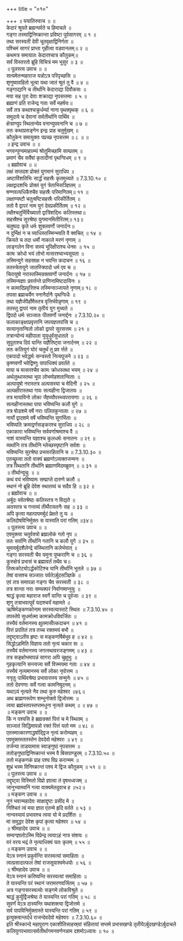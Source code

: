 +++
title = "०१०"

+++
॥ ययातिरुवाच ॥ ॥  
केदारं श्रूयते ब्रह्मन्पर्वते च हिमाचले ॥  
गङ्गा तस्माद्विनिष्क्रान्ता प्रविष्टा पूर्वसागरम् ॥ १ ॥  
तथा सरस्वती देवी चूतवृक्षाद्विनिर्गता ॥  
पश्चिमं सागरं प्राप्ता गृहीत्वा वडवानलम्॥ २ ॥  
कथमत्र समायातः केदारश्चात्र कौतुकम्॥  
सर्वं विस्तरतो ब्रूहि विचित्रं मम भूसुर ॥ ३ ॥  
॥ पुलस्त्य उवाच ॥ ॥  
सत्यमेतन्महाराज यन्नोऽत्र परिपृच्छसि ॥  
शृणुष्वावहितो भूत्वा यथा जातं श्रुतं तु वै ॥ ४ ॥  
गङ्गाद्यानि च तीर्थानि केदाराद्या दिवौकसः ॥  
मया सह पुरा देवाः शक्राद्या नृपसत्तमाः ॥ ५ ॥  
ब्रह्माणं प्रति राजेन्द्र गताः सर्वे महर्षयः॥  
सर्वे तत्र कथाश्चक्रुर्धर्म्या नाना पृथक्पृथक् ॥ ६ ॥  
समुदाये च देवानां सर्वतीर्थानि पार्थिव ॥  
क्षेत्राण्युप स्थितान्येव वनान्युपवनानि च ॥ ७ ॥  
ततः कथाप्रसङ्गेन इन्द्रः प्राह चतुर्मुखम् ॥  
कौतुकेन समायुक्तः पप्रच्छ नृपसत्तम ॥ ८ ॥ ॥  
॥ इन्द्र उवाच ॥ ॥  
भगवन्पुण्यमाहात्म्यं श्रोतुमिच्छामि साम्प्रतम् ॥  
प्रमाणं चैव सर्वेषां कृतादीनां पृथग्विधम् ॥ ९ ॥  
॥ ब्रह्मोवाच ॥ ॥  
लक्षं सप्तदश प्रोक्तं युगमानं सुराधिप ॥  
अष्टाविंशतिभिः सार्द्धं सहस्रैः कृतमुच्यते ॥ 7.3.10.१० ॥  
लक्षद्वादशभिः प्रोक्तं युगं त्रेताभिसञ्ज्ञितम् ॥  
षण्णवत्यधिकैश्चैव सहस्रैः परिमाणितम्॥ ११ ॥  
लक्षाण्यष्टौ चतुःषष्टिसहस्रैः परिकीर्तितम् ॥  
ततो वै द्वापरं नाम युगं देवप्रकीर्तितम् ॥ १२ ॥  
लक्षैश्चतुर्भिर्विख्यातो द्वात्रिंशद्भिः कलिस्तथा॥  
सहस्रैश्च सुरश्रेष्ठ युगमानमितीरितम्॥ १३॥  
चतुष्पदः कृते धर्मः शुक्लवर्णो जनार्दनः॥  
न दुर्भिक्षं न च व्याधिस्तस्मिन्भवति वै क्वचित् ॥ १४ ॥  
क्रियते च तदा धर्मो नाकाले मरणं नृणाम् ॥  
लाङ्गलेन विना सस्यं भूरिक्षीराश्च धेनवः ॥ १५ ॥  
कामः क्रोधो भयं लोभो मत्सरश्चाभ्यसूयता ॥  
तस्मिन्युगे सहस्राक्ष न भवन्ति कदाचन ॥ १६ ॥  
ततस्त्रेतायुगे जातस्त्रिपादो धर्म एव च ॥  
चिरायुषो नरास्तस्मिन्रक्तवर्णो जनार्दनः ॥ १७ ॥  
तस्मिन्यज्ञाः प्रवर्त्तन्ते प्राणिनामिष्टदायिनः ॥  
न कामादिप्रवृत्तिश्च तस्मिन्सञ्जायते नृणाम्॥ १८ ॥  
तपसा ब्रह्मचर्येण स्नानैर्दानैः पृथग्विधैः ॥  
तथा यज्ञैर्जपैर्होमैस्तत्र वृत्तिर्भवेन्नृणाम् ॥ १९ ॥  
ततस्तु द्वापरं नाम तृतीयं युग मुच्यते ॥  
द्विपदो धर्मः सञ्जातः पीतवर्णो जनार्द्दनः ॥ 7.3.10.२० ॥  
फलाकाङ्क्षाप्रवृत्तानि जपयज्ञतपांसि च ॥  
सत्यानृतान्वितो लोको द्वापरे सुरसत्तम ॥ २१ ॥  
तत्रान्योन्यं महीपाला युयुधुर्वसुधातले ॥  
सुपूताश्च दिवं यान्ति यज्ञैरिष्ट्वा जनार्दनम् ॥ २२ ॥  
ततः कलियुगं घोरं चतुर्थं तु प्रव र्त्तते ॥  
एकपादो भवेद्धर्मः सन्त्रस्तो नित्यपूजने ॥ २३ ॥  
कृष्णवर्णो भवेद्विष्णुः पापाधिक्यं प्रवर्तते ॥  
माया च मत्सरश्चैव कामः क्रोधस्तथा भयम् ॥ २४ ॥  
अर्थलुब्धास्तथा भूपा लोभमोहशतान्विताः ॥  
अल्पायुषो नरास्तत्र अल्पसस्या च मेदिनी ॥ २५ ॥  
अल्पक्षीरास्तथा गावः सत्यहीना द्विजातयः ॥  
तत्र मायाविनो लोका जैह्व्यौपस्थ्यपरायणाः ॥ २६ ॥  
सत्यहीनास्तथा पापा भविष्यन्ति कलौ युगे ॥  
तत्र षोडशमे वर्षे नराः पलितकुन्तलाः ॥ २७ ॥  
नार्यो द्वादशमे वर्षे भविष्यन्ति सुगर्भिताः ॥  
भविष्यति क्रमाद्वर्णसङ्करश्च सुराधिप ॥ २८ ॥  
एकाकारा भविष्यन्ति सर्ववर्णाश्रमाश्च वै ॥  
नाशं यास्यन्ति यज्ञाश्च कुलधर्मः सनातनः ॥ २९ ॥  
व्यर्थानि तत्र तीर्थानि म्लेच्छस्पृष्टानि सर्वशः ॥  
भविष्यन्ति सुरश्रेष्ठ प्रभावरहितानि च ॥ 7.3.10.३० ॥  
एतच्छ्रुत्वा ततो वाक्यं ब्रह्मणोऽव्यक्तजन्मनः ॥  
तत्र स्थितानि तीर्थानि ब्रह्माणमिदमब्रुवन् ॥ ॥ ३१ ॥  
॥ तीर्थान्यूचुः ॥ ॥  
कथं वयं भविष्यामः सम्प्राप्ते दारुणे कलौ ॥  
स्थानं नो ब्रूहि देवेश स्थातव्यं च सदैव हि ॥ ३२ ॥  
॥ ब्रह्मोवाच ॥ ॥  
अर्बुदः पर्वतश्रेष्ठः कलिस्तत्र न विद्यते ॥  
अतस्तत्र च गन्तव्यं तीर्थैरायतनैः सह ॥ ३३ ॥  
अपि कृत्वा महत्पापमर्बुदं प्रेक्षते तु यः ॥  
कलिदोषविनिर्मुक्तः स यास्यति परां गतिम् ॥३४॥  
॥ पुलस्त्य उवाच ॥ ॥  
एवमुक्त्वा चतुर्वक्त्रो ब्रह्मलोकं गतो नृप ॥  
ततः सर्वाणि तीर्थानि गतानि च कलौ युगे ॥ ३५ ॥  
भूमावर्बुदशैलेन्द्रे संस्थितानि कलेर्भयात् ॥  
गङ्गा सरस्वती चैव यमुना पुष्कराणि च ॥ ३६ ॥  
कुरुक्षेत्रं प्रभासं च ब्रह्मावर्तं तथैव च॥  
तिस्रःकोट्योऽर्द्धकोटिश्च यानि तीर्थानि भूतले ॥ ३७ ॥  
तेषां वासश्च सञ्जातः पर्वतेऽर्बुदसञ्ज्ञिके ॥  
एवं तत्र समापन्ना गङ्गा चैव सरस्वती ॥ ३८ ॥  
तत्र शान्ता नराः सम्यक्परं निर्वाणमाप्नुयुः ॥  
श्राद्धं कृत्वा महाराज स्वर्गे यान्ति च पूर्वजाः ॥ ३९ ॥  
शृणु तत्राभवत्पूर्वं यदाश्चर्यं महामते ॥  
ऋषिर्मङ्कणकोनाम सरस्वत्यास्तटे स्थितः ॥ 7.3.10.४० ॥  
तपस्तेपे सुधर्मात्मा कामक्रोधविवर्जितः ॥  
तस्यैवं वर्तमानस्य क्षुतमासीत्कदाचन ॥ ४१ ॥  
पित्तं प्रपतितं तत्र तच्च रक्तमयं बभौ ॥  
तद्दृष्ट्वाऽतीव हृष्टः स मङ्कणर्षिर्बभूव ह ॥ ४२ ॥  
सिद्धोऽहमिति विज्ञाय ततो नृत्यं चकार सः ॥  
तस्यैवं वर्तमानस्य जगत्स्थावरजङ्गमम् ॥ ४३ ॥  
तत्र सङ्क्षोभमापन्नं सागरा अपि चुक्षुभुः ॥  
गृहकृत्यानि सन्त्यज्य सर्वे विस्मयमा गताः ॥ ४४ ॥  
तस्यैवं नृत्यमानस्य सर्वे लोका नृपोत्तम ॥  
ननृतुः पार्थिवश्रेष्ठ प्रभावात्तस्य सन्मुनेः ॥ ४५ ॥  
ततो देवगणाः सर्वे गत्वा कामनिषूदनम् ॥  
यथाऽयं नृत्यते नैव तथा कुरु महेश्वर ॥४६॥  
अथ ब्राह्मणरूपेण शम्भुनोक्तो द्विजोत्तमः ॥  
त्वया ब्रह्मंस्तपस्तप्तमधुना नृत्यते कथम् ॥ ॥ ४७ ॥  
॥ मङ्कण उवाच ॥ ॥  
किं न पश्यसि हे ब्रह्मन्रक्तं पित्तं च मे स्थितम् ॥  
सञ्जातं सिद्धिमापन्नो रक्तं पित्तं यतो मम ॥ ४८ ॥  
एतस्मात्कारणाद्धर्षाद्द्विज नृत्यं करोम्यहम् ॥  
एवमुक्तस्ततस्तेन देवदेवो महेश्वरः ॥ ४९ ॥  
तर्जन्या ताडयामास स्वाङ्गुष्ठं नृपसत्तम ॥  
ततोङ्गुष्ठाद्विनिष्क्रान्तं भस्म वै बिसपाण्डुरम् ॥ 7.3.10.५० ॥  
ततो मङ्कणकं प्राह पश्य विप्र करान्मम ॥  
शुभ्रं भस्म विनिष्क्रान्तं पश्य मे द्विज कौतुकम् ॥ ५१ ॥ ॥  
॥ पुलस्त्य उवाच ॥ ॥  
तद्दृष्ट्वा विस्मितो विप्रो ज्ञात्वा तं वृषभध्वजम् ॥  
जानुभ्यामवनिं गत्वा वाक्यमेतदुवाच ह ॥५२॥  
॥ मङ्कण उवाच ॥ ॥  
नूनं भवान्महादेवः साक्षाद्दृष्टः प्रसीद मे ॥  
निश्चितं त्वं मया ज्ञात एतन्मे हृदि वर्तते ॥ ५३ ॥  
नान्यस्यायं प्रभावश्च त्वया यो मे प्रदर्शितः ॥  
मां समुद्धर देवेश कृपां कृत्वा महेश्वर ॥ ५४ ॥  
॥ श्रीमहादेव उवाच ॥ ॥  
सम्यग्ज्ञातोऽस्मि विप्रेन्द्र त्वयाऽहं नात्र संशयः ॥  
वरं वरय भद्रं ते नृत्याधिक्यं यतः कृतम् ॥ ५५ ॥  
॥ मङ्कण उवाच ॥ ॥  
येऽत्र स्नानं प्रकुर्वन्ति सरस्वत्यां समाहिताः ॥  
त्वत्प्रसादात्फलं तेषां राजसूयाश्वमेधयोः ॥ ५६ ॥  
॥ श्रीमहादेव उवाच ॥ ॥  
येऽत्र स्नानं करिष्यन्ति सरस्वत्यां समाहिताः ॥  
ते यास्यन्ति परं स्थानं जरामरणवर्जितम् ॥ ५७ ॥  
अत्र गङ्गासरस्वत्योः सङ्गमे लोकविश्रुते ॥  
श्राद्धं कुर्युर्द्विजश्रेष्ठ ते यास्यन्ति परां गतिम् ॥ ५८ ॥  
सुवर्णं येऽत्र दास्यन्ति यथाशक्त्या द्विजोत्तमे ॥  
सर्व पापविनिर्मुक्तास्ते यास्यन्ति परां गतिम् ॥ ५९ ॥  
 इत्युक्त्वान्तर्दधे राजन्देवदेवो महेश्वरः ॥ 7.3.10.६० ॥  
इति श्रीस्कान्दे महापुराण एकाशीतिसाहस्र्यां संहितायां सप्तमे प्रभासखण्डे तृतीयेऽर्बुदखण्डेऽर्बुदाचले कलियुगपभावात्सर्वतीर्थागमनवर्णनन्नाम दशमोऽध्यायः ॥ १० ॥